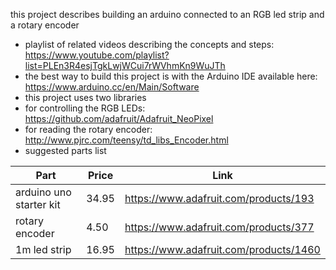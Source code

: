 this project describes building an arduino connected to an RGB led strip and a rotary encoder 
* playlist of related videos describing the concepts and steps: https://www.youtube.com/playlist?list=PLEn3R4esjTgkLwjWCui7rWVhmKn9WuJTh
* the best way to build this project is with the Arduino IDE available here: https://www.arduino.cc/en/Main/Software
* this project uses two libraries
 * for controlling the RGB LEDs: https://github.com/adafruit/Adafruit_NeoPixel
 * for reading the rotary encoder: http://www.pjrc.com/teensy/td_libs_Encoder.html
* suggested parts list


| Part | Price | Link                                     
| - | - | -
| arduino uno starter kit | 34.95 | https://www.adafruit.com/products/193  
| rotary encoder | 4.50 | https://www.adafruit.com/products/377   
| 1m led strip | 16.95 | https://www.adafruit.com/products/1460  
